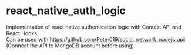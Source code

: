 # react_native_auth_logic
Implementation of react native authentication logic with Context API and React Hooks. </br>
Can be used with https://github.com/Peter019/social_network_nodejs_api (Connect the API to MongoDB account before using).
